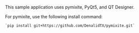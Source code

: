 This sample application uses pymixite, PyQt5, and QT Designer.

For pymixite, use the following install command:

    `pip install git+https://github.com/DenalidTX/pymixite.git`